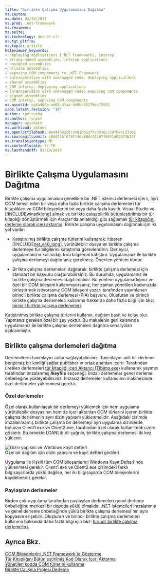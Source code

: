 ```yaml
---
title: "Birlikte Çalışma Uygulamasını Dağıtma"
ms.custom: 
ms.date: 03/30/2017
ms.prod: .net-framework
ms.reviewer: 
ms.suite: 
ms.technology: dotnet-clr
ms.tgt_pltfrm: 
ms.topic: article
helpviewer_keywords:
- deploying applications [.NET Framework], interop
- strong-named assemblies, interop applications
- unsigned assemblies
- private assemblies
- exposing COM components to .NET Framework
- interoperation with unmanaged code, deploying applications
- shared assemblies
- COM interop, deploying applications
- interoperation with unmanaged code, exposing COM components
- signed assemblies
- COM interop, exposing COM components
ms.assetid: ea8a403e-ae03-4faa-9d9b-02179ec72992
caps.latest.revision: "10"
author: rpetrusha
ms.author: ronpet
manager: wpickett
ms.workload: dotnet
ms.openlocfilehash: 8ed41692cd78b61bb53f7cdb360329fbe4133102
ms.sourcegitcommit: c0dd436f6f8f44dc80dc43b07f6841a00b74b23f
ms.translationtype: MT
ms.contentlocale: tr-TR
ms.lasthandoff: 01/19/2018
---
```

# <a name="deploying-an-interop-application"></a>Birlikte Çalışma Uygulamasını Dağıtma
Birlikte çalışma uygulamasını genellikle bir .NET istemci derlemesi içerir, ayrı COM temsil eden bir veya daha fazla birlikte çalışma derlemeleri tür kitaplıkları ve COM bileşenlerini bir veya daha fazla kayıtlı. Visual Studio ve [!INCLUDE[winsdklong](../../../includes/winsdklong-md.md)] almak ve birlikte çalışabilirlik bütünleştirilmiş bir tür kitaplığı dönüştürmek için Araçlar'da anlatıldığı gibi sağlamak [tür kitaplığını derleme olarak içeri aktarma](../../../docs/framework/interop/importing-a-type-library-as-an-assembly.md). Birlikte çalışma uygulamasını dağıtmak için iki yol vardır:  
  
-   Katıştırılmış birlikte çalışma türlerini kullanarak: itibaren [!INCLUDE[net_v40_long](../../../includes/net-v40-long-md.md)], yürütülebilir dosyanın birlikte çalışma derlemeye tür bilgilerini katıştırma görevlendirin. Derleyici, uygulamanızın kullandığı türü bilgilerini katıştırır. Uygulamanız ile birlikte çalışma derlemeyi dağıtmanız gerekmez. Önerilen yöntem budur.  
  
-   Birlikte çalışma derlemeleri dağıtarak: birlikte çalışma derlemesi için standart bir başvuru oluşturabilirsiniz. Bu durumda, uygulamanız ile birlikte çalışma derlemesi dağıtılmalıdır. Bu yöntem uygulamadığınız ve özel bir COM bileşeni kullanmıyorsanız, her zaman yönetilen kodunuzda birleştirmek istiyorsanız COM bileşeni yazarı tarafından yayımlanan birincil birlikte çalışma derlemesi (PIA) başvuru. Oluşturan ve birincil birlikte çalışma derlemeleri kullanma hakkında daha fazla bilgi için bkz: [birincil birlikte çalışma derlemeleri](http://msdn.microsoft.com/library/b977a8be-59a0-40a0-a806-b11ffba5c080).  
  
 Katıştırılmış birlikte çalışma türlerini kullanın, dağıtım basit ve kolay olur. Yapmanız gereken özel bir şey yoktur. Bu makalenin geri kalanında uygulamanız ile birlikte çalışma derlemeleri dağıtma senaryoları açıklanmıştır.  
  
## <a name="deploying-interop-assemblies"></a>Birlikte çalışma derlemeleri dağıtma  
 Derlemelerin tanımlayıcı adlar sağlayabilirsiniz. Tanımlayıcı adlı bir derleme benzersiz bir kimliği sağlar publisher'ın ortak anahtarı içerir. Tarafından üretilen derlemeleri [tür kitaplığı içeri Aktarıcı (Tlbimp.exe)](../../../docs/framework/tools/tlbimp-exe-type-library-importer.md) kullanarak yayımcı tarafından imzalanmış **/keyfile** seçeneği. İmzalı derlemeler genel derleme önbelleğine yükleyebilirsiniz. İmzasız derlemeler kullanıcının makinesinde özel derlemeler yüklenmesi gerekir.  
  
### <a name="private-assemblies"></a>Özel derlemeler  
 Özel olarak kullanılacak bir derlemeyi yüklemek için hem uygulama yürütülebilir dosyasının hem de içeri aktarılan COM türlerini içeren birlikte çalışma derlemenin aynı dizin yapısını yüklenmelidir. Aşağıdaki çizimde imzalanmamış birlikte çalışma bir derlemeyi ayrı uygulama dizinlerde bulunan Client1.exe ve Client2.exe, tarafından özel olarak kullanılmak üzere gösterir. Bu örnekte LOANLib.dll çağrılır, birlikte çalışma derlemesi iki kez yüklenir.  
  
 ![Dizin yapısını ve Windows kayıt defteri](../../../docs/framework/interop/media/comdeployprivate.gif "comdeployprivate")  
Özel bir dağıtım için dizin yapısını ve kayıt defteri girdileri  
  
 Uygulama ile ilişkili tüm COM bileşenlerini Windows Kayıt Defteri'nde yüklenmesi gerekir. Client1.exe ve Client2.exe çizimdeki farklı bilgisayarlarda yüklü değilse, her iki bilgisayarda COM bileşenlerini kaydetmeniz gerekir.  
  
### <a name="shared-assemblies"></a>Paylaşılan derlemeler  
 Birden çok uygulama tarafından paylaşılan derlemeleri genel derleme önbelleğine merkezi bir depoda yüklü olmalıdır. .NET istemcileri imzalanmış ve genel derleme önbelleğinde yüklü birlikte çalışma derlemesi'nın aynı kopyasını erişebilir. Oluşturan ve birincil birlikte çalışma derlemeleri kullanma hakkında daha fazla bilgi için bkz: [birincil birlikte çalışma derlemeleri](http://msdn.microsoft.com/library/b977a8be-59a0-40a0-a806-b11ffba5c080).  
  
## <a name="see-also"></a>Ayrıca Bkz.  
 [COM Bileşenlerini .NET Framework'te Gösterme](../../../docs/framework/interop/exposing-com-components.md)  
 [Tür Kitaplığını Bütünleştirilmiş Kod Olarak İçeri Aktarma](../../../docs/framework/interop/importing-a-type-library-as-an-assembly.md)  
 [Yönetilen kodda COM türlerini kullanma](http://msdn.microsoft.com/library/1a95a8ca-c8b8-4464-90b0-5ee1a1135b66)  
 [Birlikte Çalışma Projesi Derleme](../../../docs/framework/interop/compiling-an-interop-project.md)
